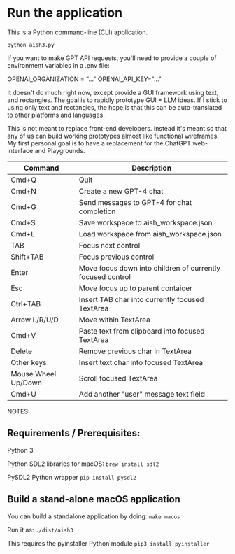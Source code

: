 Run the application
==
This is a Python command-line (CLI) application.

`python aish3.py`

If you want to make GPT API requests, you'll need to provide a couple of environment variables in a .env file:

  OPENAI_ORGANIZATION = "..."
  OPENAI_API_KEY="..."

It doesn't do much right now, except provide a GUI framework using text, and rectangles. The goal is to rapidly prototype GUI + LLM ideas. If I stick to using only text and rectangles, the hope is that this can be auto-translated to other platforms and languages.

This is not meant to replace front-end developers. Instead it's meant so that any of us can build working prototypes almost like functional wireframes. My first personal goal is to have a replacement for the ChatGPT web-interface and Playgrounds.

|Command|Description|
|-------|-----------|
|Cmd+Q|Quit|
|Cmd+N|Create a new GPT-4 chat|
|Cmd+G|Send messages to GPT-4 for chat completion|
|Cmd+S|Save workspace to aish_workspace.json|
|Cmd+L|Load workspace from aish_workspace.json
|TAB|Focus next control|
|Shift+TAB|Focus previous control|
|Enter|Move focus down into children of currently focused control|
|Esc|Move focus up to parent contaioer|
|Ctrl+TAB|Insert TAB char into currently focused TextArea|
|Arrow L/R/U/D|Move within TextArea|
|Cmd+V|Paste text from clipboard into focused TextArea|
|Delete|Remove previous char in TextArea|
|Other keys|Insert text char into focused TextArea|
|Mouse Wheel Up/Down|Scroll focused TextArea|
|Cmd+U|Add another "user" message text field|

NOTES:

Requirements / Prerequisites:
--

Python 3

Python SDL2 libraries for macOS: 
`brew install sdl2`

PySDL2 Python wrapper
`pip install pysdl2`

Build a stand-alone macOS application
--
You can build a standalone application by doing:
`make macos`

Run it as:
`./dist/aish3`

This requires the pyinstaller Python module
`pip3 install pyinstaller`
